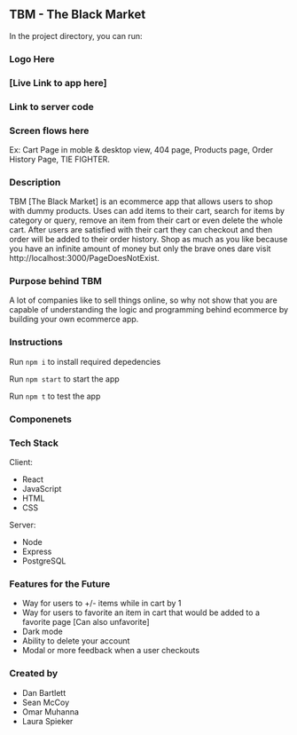 

## TBM - The Black Market

In the project directory, you can run:


### Logo Here

### [Live Link to app here]

### Link to server code



### Screen flows here

Ex: Cart Page in moble & desktop view, 404 page, Products page, Order History Page, TIE FIGHTER.




### Description

TBM [The Black Market] is an ecommerce app that allows users to shop with dummy products. Uses can add items to their cart, search for items by category or query, remove an item from their cart or even delete the whole cart. After users are satisfied with their cart they can checkout and then order will be added to their order history. Shop as much as you like because you have an infinite amount of money but only the brave ones dare visit http://localhost:3000/PageDoesNotExist.

### Purpose behind TBM

A lot of companies like to sell things online, so why not show that you are capable of understanding the logic and programming behind ecommerce by building your own ecommerce app.  


### Instructions

Run `npm i` to install required depedencies

Run `npm start` to start the app

Run `npm t` to test the app


### Componenets





### Tech Stack

Client:

* React
* JavaScript
* HTML
* CSS


Server:

* Node
* Express
* PostgreSQL


### Features for the Future
 * Way for users to +/- items while in cart by 1
 * Way for users to favorite an item in cart that would be added to a favorite page [Can also unfavorite]
 * Dark mode
 * Ability to delete your account
 * Modal or more feedback when a user checkouts

### Created by

* Dan Bartlett
* Sean McCoy
* Omar Muhanna
* Laura Spieker
